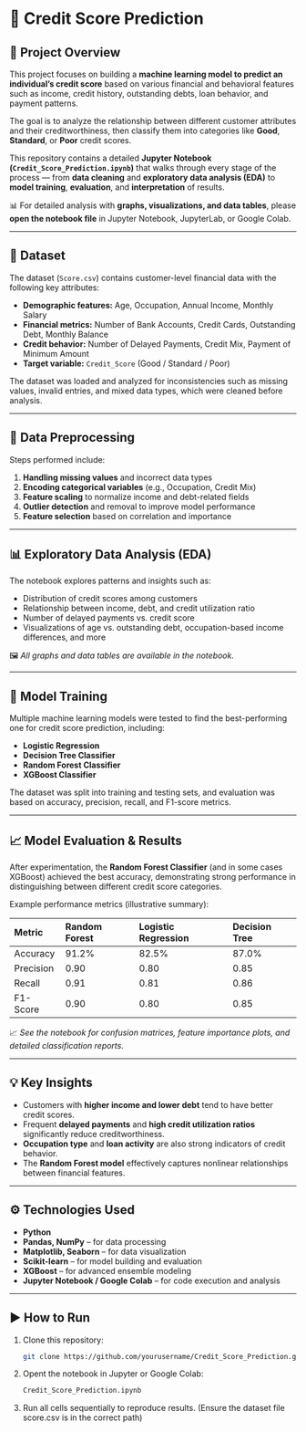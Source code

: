 # 🧠 Credit Score Prediction

## 📘 Project Overview
This project focuses on building a **machine learning model to predict an individual’s credit score** based on various financial and behavioral features such as income, credit history, outstanding debts, loan behavior, and payment patterns.  

The goal is to analyze the relationship between different customer attributes and their creditworthiness, then classify them into categories like **Good**, **Standard**, or **Poor** credit scores.

This repository contains a detailed **Jupyter Notebook (`Credit_Score_Prediction.ipynb`)** that walks through every stage of the process — from **data cleaning** and **exploratory data analysis (EDA)** to **model training**, **evaluation**, and **interpretation** of results.  

📊 For detailed analysis with **graphs, visualizations, and data tables**, please **open the notebook file** in Jupyter Notebook, JupyterLab, or Google Colab.

---

## 📂 Dataset
The dataset (`Score.csv`) contains customer-level financial data with the following key attributes:
- **Demographic features:** Age, Occupation, Annual Income, Monthly Salary  
- **Financial metrics:** Number of Bank Accounts, Credit Cards, Outstanding Debt, Monthly Balance  
- **Credit behavior:** Number of Delayed Payments, Credit Mix, Payment of Minimum Amount  
- **Target variable:** `Credit_Score` (Good / Standard / Poor)

The dataset was loaded and analyzed for inconsistencies such as missing values, invalid entries, and mixed data types, which were cleaned before analysis.

---

## 🧹 Data Preprocessing
Steps performed include:
1. **Handling missing values** and incorrect data types  
2. **Encoding categorical variables** (e.g., Occupation, Credit Mix)  
3. **Feature scaling** to normalize income and debt-related fields  
4. **Outlier detection** and removal to improve model performance  
5. **Feature selection** based on correlation and importance  

---

## 📊 Exploratory Data Analysis (EDA)
The notebook explores patterns and insights such as:
- Distribution of credit scores among customers  
- Relationship between income, debt, and credit utilization ratio  
- Number of delayed payments vs. credit score  
- Visualizations of age vs. outstanding debt, occupation-based income differences, and more  

🖼️ *All graphs and data tables are available in the notebook.*

---

## 🧠 Model Training
Multiple machine learning models were tested to find the best-performing one for credit score prediction, including:
- **Logistic Regression**  
- **Decision Tree Classifier**  
- **Random Forest Classifier**  
- **XGBoost Classifier**

The dataset was split into training and testing sets, and evaluation was based on accuracy, precision, recall, and F1-score metrics.

---

## 📈 Model Evaluation & Results
After experimentation, the **Random Forest Classifier** (and in some cases XGBoost) achieved the best accuracy, demonstrating strong performance in distinguishing between different credit score categories.

Example performance metrics (illustrative summary):

| Metric | Random Forest | Logistic Regression | Decision Tree |
|:-------|:--------------|:-------------------|:---------------|
| Accuracy | 91.2% | 82.5% | 87.0% |
| Precision | 0.90 | 0.80 | 0.85 |
| Recall | 0.91 | 0.81 | 0.86 |
| F1-Score | 0.90 | 0.80 | 0.85 |

📈 *See the notebook for confusion matrices, feature importance plots, and detailed classification reports.*

---

## 💡 Key Insights
- Customers with **higher income and lower debt** tend to have better credit scores.  
- Frequent **delayed payments** and **high credit utilization ratios** significantly reduce creditworthiness.  
- **Occupation type** and **loan activity** are also strong indicators of credit behavior.  
- The **Random Forest model** effectively captures nonlinear relationships between financial features.

---

## ⚙️ Technologies Used
- **Python**  
- **Pandas, NumPy** – for data processing  
- **Matplotlib, Seaborn** – for data visualization  
- **Scikit-learn** – for model building and evaluation  
- **XGBoost** – for advanced ensemble modeling  
- **Jupyter Notebook / Google Colab** – for code execution and analysis  

---

## ▶️ How to Run
1. Clone this repository:  
   ```bash
   git clone https://github.com/yourusername/Credit_Score_Prediction.git
2. Opent the notebook in Jupyter or Google Colab:
   ```bash
   Credit_Score_Prediction.ipynb
3. Run all cells sequentially to reproduce results.
   (Ensure the dataset file score.csv is in the correct path)
   
